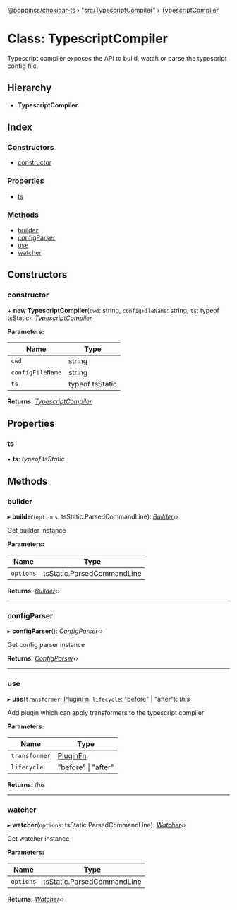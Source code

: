 [@poppinss/chokidar-ts](../README.md) › ["src/TypescriptCompiler"](../modules/_src_typescriptcompiler_.md) › [TypescriptCompiler](_src_typescriptcompiler_.typescriptcompiler.md)

# Class: TypescriptCompiler

Typescript compiler exposes the API to build, watch or parse
the typescript config file.

## Hierarchy

* **TypescriptCompiler**

## Index

### Constructors

* [constructor](_src_typescriptcompiler_.typescriptcompiler.md#constructor)

### Properties

* [ts](_src_typescriptcompiler_.typescriptcompiler.md#ts)

### Methods

* [builder](_src_typescriptcompiler_.typescriptcompiler.md#builder)
* [configParser](_src_typescriptcompiler_.typescriptcompiler.md#configparser)
* [use](_src_typescriptcompiler_.typescriptcompiler.md#use)
* [watcher](_src_typescriptcompiler_.typescriptcompiler.md#watcher)

## Constructors

###  constructor

\+ **new TypescriptCompiler**(`cwd`: string, `configFileName`: string, `ts`: typeof tsStatic): *[TypescriptCompiler](_src_typescriptcompiler_.typescriptcompiler.md)*

**Parameters:**

Name | Type |
------ | ------ |
`cwd` | string |
`configFileName` | string |
`ts` | typeof tsStatic |

**Returns:** *[TypescriptCompiler](_src_typescriptcompiler_.typescriptcompiler.md)*

## Properties

###  ts

• **ts**: *typeof tsStatic*

## Methods

###  builder

▸ **builder**(`options`: tsStatic.ParsedCommandLine): *[Builder](_src_builder_.builder.md)‹›*

Get builder instance

**Parameters:**

Name | Type |
------ | ------ |
`options` | tsStatic.ParsedCommandLine |

**Returns:** *[Builder](_src_builder_.builder.md)‹›*

___

###  configParser

▸ **configParser**(): *[ConfigParser](_src_configparser_.configparser.md)‹›*

Get config parser instance

**Returns:** *[ConfigParser](_src_configparser_.configparser.md)‹›*

___

###  use

▸ **use**(`transformer`: [PluginFn](../modules/_src_contracts_.md#pluginfn), `lifecycle`: "before" | "after"): *this*

Add plugin which can apply transformers to the typescript compiler

**Parameters:**

Name | Type |
------ | ------ |
`transformer` | [PluginFn](../modules/_src_contracts_.md#pluginfn) |
`lifecycle` | "before" &#124; "after" |

**Returns:** *this*

___

###  watcher

▸ **watcher**(`options`: tsStatic.ParsedCommandLine): *[Watcher](_src_watcher_.watcher.md)‹›*

Get watcher instance

**Parameters:**

Name | Type |
------ | ------ |
`options` | tsStatic.ParsedCommandLine |

**Returns:** *[Watcher](_src_watcher_.watcher.md)‹›*
